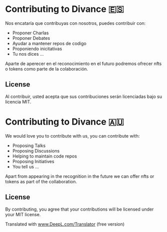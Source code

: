 # Contributing to Divance 🇪🇸
Nos encataría que contribuyas con nosotros, puedes contribuir con:

- Proponer Charlas
- Proponer Debates
- Ayudar a mantener repos de codigo
- Proponiendo inicitativas
- Tu nos dices ...

Aparte de aperecer en el reconocimiento en el futuro podremos ofrecer nfts o tokens como parte de la colaboración.

## License
Al contribuir, usted acepta que sus contribuciones serán licenciadas bajo su licencia MIT.

# Contributing to Divance 🇦🇺
We would love you to contribute with us, you can contribute with:

- Proposing Talks
- Proposing Discussions
- Helping to maintain code repos
- Proposing Initiatives
- You tell us ...

Apart from appearing in the recognition in the future we can offer nfts or tokens as part of the collaboration.

## License
By contributing, you agree that your contributions will be licensed under your MIT license.

Translated with www.DeepL.com/Translator (free version)